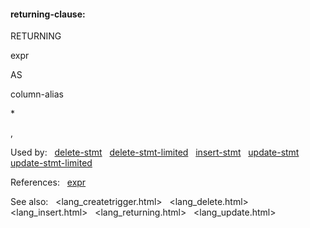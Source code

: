 #### returning\-clause:







RETURNING



expr



AS



column\-alias














\*






,







Used by:   [delete\-stmt](#delete-stmt)   [delete\-stmt\-limited](#delete-stmt-limited)   [insert\-stmt](#insert-stmt)   [update\-stmt](#update-stmt)   [update\-stmt\-limited](#update-stmt-limited)  

References:   [expr](#expr)  

See also:   <lang_createtrigger.html>   <lang_delete.html>   <lang_insert.html>   <lang_returning.html>   <lang_update.html>

